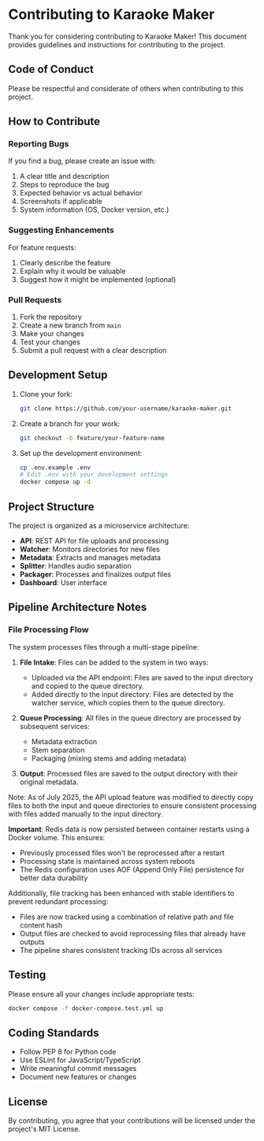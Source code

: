 # Contributing to Karaoke Maker

Thank you for considering contributing to Karaoke Maker! This document provides guidelines and instructions for contributing to the project.

## Code of Conduct

Please be respectful and considerate of others when contributing to this project.

## How to Contribute

### Reporting Bugs

If you find a bug, please create an issue with:

1. A clear title and description
2. Steps to reproduce the bug
3. Expected behavior vs actual behavior
4. Screenshots if applicable
5. System information (OS, Docker version, etc.)

### Suggesting Enhancements

For feature requests:

1. Clearly describe the feature
2. Explain why it would be valuable
3. Suggest how it might be implemented (optional)

### Pull Requests

1. Fork the repository
2. Create a new branch from `main`
3. Make your changes
4. Test your changes
5. Submit a pull request with a clear description

## Development Setup

1. Clone your fork:
   ```bash
   git clone https://github.com/your-username/karaoke-maker.git
   ```

2. Create a branch for your work:
   ```bash
   git checkout -b feature/your-feature-name
   ```

3. Set up the development environment:
   ```bash
   cp .env.example .env
   # Edit .env with your development settings
   docker compose up -d
   ```

## Project Structure

The project is organized as a microservice architecture:

- **API**: REST API for file uploads and processing
- **Watcher**: Monitors directories for new files
- **Metadata**: Extracts and manages metadata
- **Splitter**: Handles audio separation
- **Packager**: Processes and finalizes output files
- **Dashboard**: User interface

## Pipeline Architecture Notes

### File Processing Flow

The system processes files through a multi-stage pipeline:

1. **File Intake**: Files can be added to the system in two ways:
   - Uploaded via the API endpoint: Files are saved to the input directory and copied to the queue directory.
   - Added directly to the input directory: Files are detected by the watcher service, which copies them to the queue directory.

2. **Queue Processing**: All files in the queue directory are processed by subsequent services:
   - Metadata extraction
   - Stem separation
   - Packaging (mixing stems and adding metadata)

3. **Output**: Processed files are saved to the output directory with their original metadata.

Note: As of July 2025, the API upload feature was modified to directly copy files to both the input and queue directories to ensure consistent processing with files added manually to the input directory.

**Important**: Redis data is now persisted between container restarts using a Docker volume. This ensures:
- Previously processed files won't be reprocessed after a restart
- Processing state is maintained across system reboots
- The Redis configuration uses AOF (Append Only File) persistence for better data durability

Additionally, file tracking has been enhanced with stable identifiers to prevent redundant processing:
- Files are now tracked using a combination of relative path and file content hash
- Output files are checked to avoid reprocessing files that already have outputs
- The pipeline shares consistent tracking IDs across all services

## Testing

Please ensure all your changes include appropriate tests:

```bash
docker compose -f docker-compose.test.yml up
```

## Coding Standards

- Follow PEP 8 for Python code
- Use ESLint for JavaScript/TypeScript
- Write meaningful commit messages
- Document new features or changes

## License

By contributing, you agree that your contributions will be licensed under the project's MIT License.
